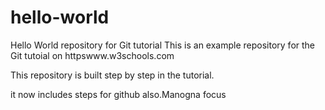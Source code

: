# hello-world
Hello World repository for Git tutorial
This is an example repository for the Git tutoial on httpswww.w3schools.com

This repository is built step by step in the tutorial.

it now includes steps for github also.Manogna
focus
